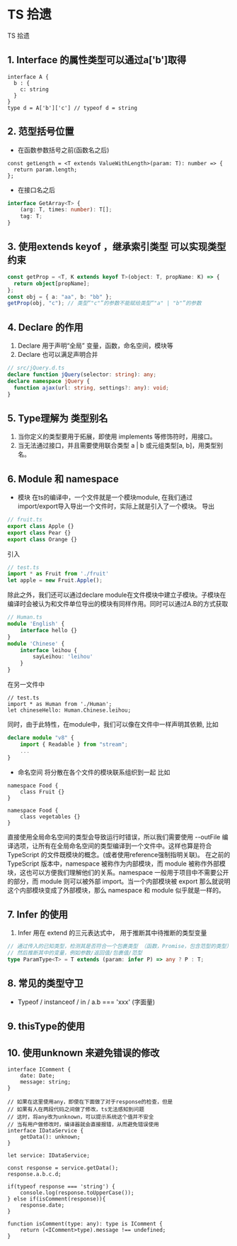 # TS 拾遗
TS 拾遗
## 1. Interface 的属性类型可以通过a['b']取得
```TS
interface A {
  b : {
    c: string
  }
}
type d = A['b']['c'] // typeof d = string
```

## 2. 范型括号位置 
- 在函数参数括号之前(函数名之后)

```TS
const getLength = <T extends ValueWithLength>(param: T): number => {
  return param.length;
};
```

- 在接口名之后

```ts
interface GetArray<T> {
    (arg: T, times: number): T[];
    tag: T;
}
```

## 3. 使用extends keyof ，继承索引类型 可以实现类型约束
```ts
const getProp = <T, K extends keyof T>(object: T, propName: K) => {
  return object[propName];
};
const obj = { a: "aa", b: "bb" };
getProp(obj, "c"); // 类型“"c"”的参数不能赋给类型“"a" | "b"”的参数
```

## 4. Declare 的作用
  1. Declare 用于声明“全局” 变量，函数，命名空间，模块等
  2. Declare 也可以满足声明合并
  
  ```ts
// src/jQuery.d.ts
declare function jQuery(selector: string): any;
declare namespace jQuery {    
    function ajax(url: string, settings?: any): void; 
}
```

## 5. Type理解为 类型别名
1. 当你定义的类型要用于拓展，即使用 implements 等修饰符时，用接口。
2. 当无法通过接口，并且需要使用联合类型 a | b 或元组类型[a, b]，用类型别名。

## 6. Module 和 namespace
- 模块
在ts的编译中，一个文件就是一个模块module, 在我们通过import/export导入导出一个文件时，实际上就是引入了一个模块。
导出

```ts
// fruit.ts
export class Apple {}
export class Pear {}
export class Orange {}
```
引入
```ts
// test.ts
import * as Fruit from './fruit'
let apple = new Fruit.Apple();
```

除此之外，我们还可以通过declare module在文件模块中建立子模块。子模块在编译时会被认为和文件单位导出的模块有同样作用。同时可以通过A.B的方式获取
```ts
// Human.ts
module 'English' {
    interface hello {}
}
module 'Chinese' {
    interface leihou {
        sayLeihou: 'leihou'
    }
}
```

在另一文件中
```TS
// test.ts
import * as Human from './Human';
let chineseHello: Human.Chinese.leihou;
```
同时，由于此特性，在module中，我们可以像在文件中一样声明其依赖, 比如
```ts
declare module "v8" {
    import { Readable } from "stream";
    ...
}
```

- 命名空间
将分散在各个文件的模块联系组织到一起
比如

```TS
namespace Food {
    class Fruit {}
}

namespace Food {
    class vegetables {}
}
```

直接使用全局命名空间的类型会导致运行时错误，所以我们需要使用 --outFile 编译选项，让所有在全局命名空间的类型编译到一个文件中。这样也算是符合 TypeScript 的文件既模块的概念。(或者使用reference强制指明关联)。
在之前的 TypeScript 版本中，namespace 被称作为内部模块，而 module 被称作外部模块，这也可以方便我们理解他们的关系。namespace 一般用于项目中不需要公开的部分，而 module 则可以被外部 import。当一个内部模块被 export 那么就说明这个内部模块变成了外部模块，那么 namespace 和 module 似乎就是一样的。
## 7. Infer 的使用
  1. Infer 用在 extend 的三元表达式中， 用于推断其中待推断的类型变量
  
  ```ts
// 通过传入的已知类型，检测其是否符合一个包裹类型 （函数，Promise，包含范型的类型）
// 然后推断其中的变量，例如参数/返回值/包裹值/范型
type ParamType<T> = T extends (param: infer P) => any ? P : T;
```

## 8. 常见的类型守卫
- Typeof / instanceof / in / a.b === 'xxx' (字面量)

## 9. thisType的使用

## 10. 使用unknown 来避免错误的修改
```TS
interface IComment {
    date: Date;
    message: string;
}

// 如果在这里使用any，即使在下面做了对于response的检查，但是
// 如果有人在两段代码之间做了修改，ts无法感知到问题
// 这时，将any改为unknown，可以提示系统这个值并不安全
// 当有用户做修改时，编译器就会直接报错，从而避免错误使用
interface IDataService {
    getData(): unknown;
}

let service: IDataService;

const response = service.getData();
response.a.b.c.d;

if(typeof response === 'string') {
    console.log(response.toUpperCase());
} else if(isComment(response)){
    response.date;
}

function isComment(type: any): type is IComment {
    return (<IComment>type).message !== undefined;
}
```
